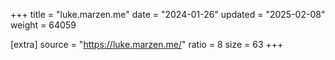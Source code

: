 +++
title = "luke.marzen.me"
date = "2024-01-26"
updated = "2025-02-08"
weight = 64059

[extra]
source = "https://luke.marzen.me/"
ratio = 8
size = 63
+++
